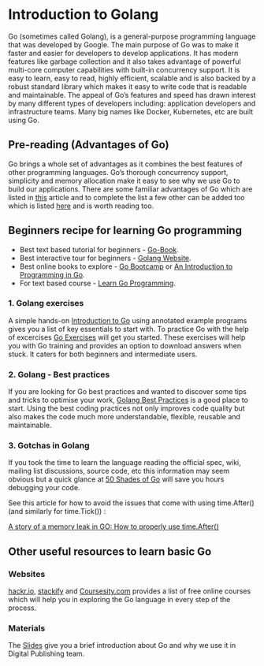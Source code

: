 Introduction to Golang
=======================
Go (sometimes called Golang), is a general-purpose programming language that was developed by Google. The main purpose of Go was to make it faster and easier for developers to develop applications. It has modern features like garbage collection and it also takes advantage of powerful multi-core computer capabilities with built-in concurrency support. It is easy to learn, easy to read, highly efficient, scalable and is also backed by a robust standard library which makes it easy to write code that is readable and maintainable. The appeal of Go’s features and speed has drawn interest by many different types of developers including: application developers and infrastructure teams. Many big names like Docker, Kubernetes, etc are built using Go.

## Pre-reading (Advantages of Go)
Go brings a whole set of advantages as it combines the best features of other programming languages. Go’s thorough concurrency support, simplicity and memory allocation make it easy to see why we use Go to build our applications. There are some familiar advantages of Go which are listed in [this](https://golangbot.com/golang-tutorial-part-1-introduction-and-installation/) article and to complete the list a few other can be added too which is listed [here](https://www.freecodecamp.org/news/here-are-some-amazing-advantages-of-go-that-you-dont-hear-much-about-1af99de3b23a/) and is worth reading too.

## Beginners recipe for learning Go programming
- Best text based tutorial for beginners - [Go-Book](https://www.golang-book.com/books/intro). 
- Best interactive tour for beginners - [Golang Website](https://tour.golang.org/welcome/1).
- Best online books to explore - [Go Bootcamp](http://www.golangbootcamp.com/book/) or [An Introduction to Programming in Go](https://www.golang-book.com/).
- For text based course - [Learn Go Programming](https://www.tutorialspoint.com/go/index.htm).

### 1. Golang exercises
A simple hands-on [Introduction to Go](https://gobyexample.com/) using annotated example programs gives you a list of key essentials to start with. To practice Go with the help of excercises [Go Exercises](https://golangr.com/exercises/#GoPractice) will get you started. These exercises will help you with Go training and provides an option to download answers when stuck. It caters for both beginners and intermediate users.

### 2. Golang - Best practices
If you are looking for Go best practices and wanted to discover some tips and tricks to optimise your work, [Golang Best Practices](https://golangdocs.com/golang-best-practices) is a good place to start. Using the best coding practices not only improves code quality but also makes the code much more understandable, flexible, reusable and maintainable.

### 3. Gotchas in Golang
 If you took the time to learn the language reading the official spec, wiki, mailing list discussions, source code, etc this information may seem obvious but a quick glance at [50 Shades of Go](http://devs.cloudimmunity.com/gotchas-and-common-mistakes-in-go-golang/index.html) will save you hours debugging your code.

 See this article for how to avoid the issues that come with using time.After() (and similarly for time.Tick()) :

 [A story of a memory leak in GO: How to properly use time.After()](https://www.arangodb.com/2020/09/a-story-of-a-memory-leak-in-go-how-to-properly-use-time-after/)


## Other useful resources to learn basic Go
### Websites
[hackr.io](https://hackr.io/tutorials/learn-golang?sort=upvotes&type_tags%5B%5D=1), [stackify](https://stackify.com/learn-go-tutorials/#post-22307-_xuryksanhg1w) and [Coursesity.com](https://coursesity.com/free-tutorials-learn/golang) provides a list of free online courses which will help you in exploring the Go language in every step of the process.

### Materials
The [Slides](https://docs.google.com/presentation/d/1mBCFoOsQl9OQgRi9wPpZEBnPUwzCqdkPqrga0kgOUF4/edit#slide=id.g58379567f6_0_5) give you a brief introduction about Go and why we use it in Digital Publishing team.
